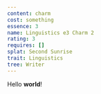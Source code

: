 ```yaml
---
content: charm
cost: something
essence: 3
name: Linguistics e3 Charm 2
rating: 3
requires: []
splat: Second Sunrise
trait: Linguistics
tree: Writer
---
```


Hello **world**!
